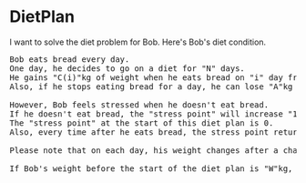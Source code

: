 # DietPlan
I want to solve the diet problem for Bob. 
Here's Bob's diet condition.

<pre>
Bob eats bread every day.
One day, he decides to go on a diet for "N" days.
He gains "C(i)"kg of weight when he eats bread on "i" day from the start of his diet plan.
Also, if he stops eating bread for a day, he can lose "A"kg of weight.

However, Bob feels stressed when he doesn't eat bread.
If he doesn't eat bread, the "stress point" will increase "1 point", and his weight will increase by "B * (stress point)" kg at the end of the day.
The "stress point" at the start of this diet plan is 0.
Also, every time after he eats bread, the stress point returns to 0.

Please note that on each day, his weight changes after a change in stress point.

If Bob's weight before the start of the diet plan is "W"kg, what is the minimum weight he can be in "N" days
</pre>
